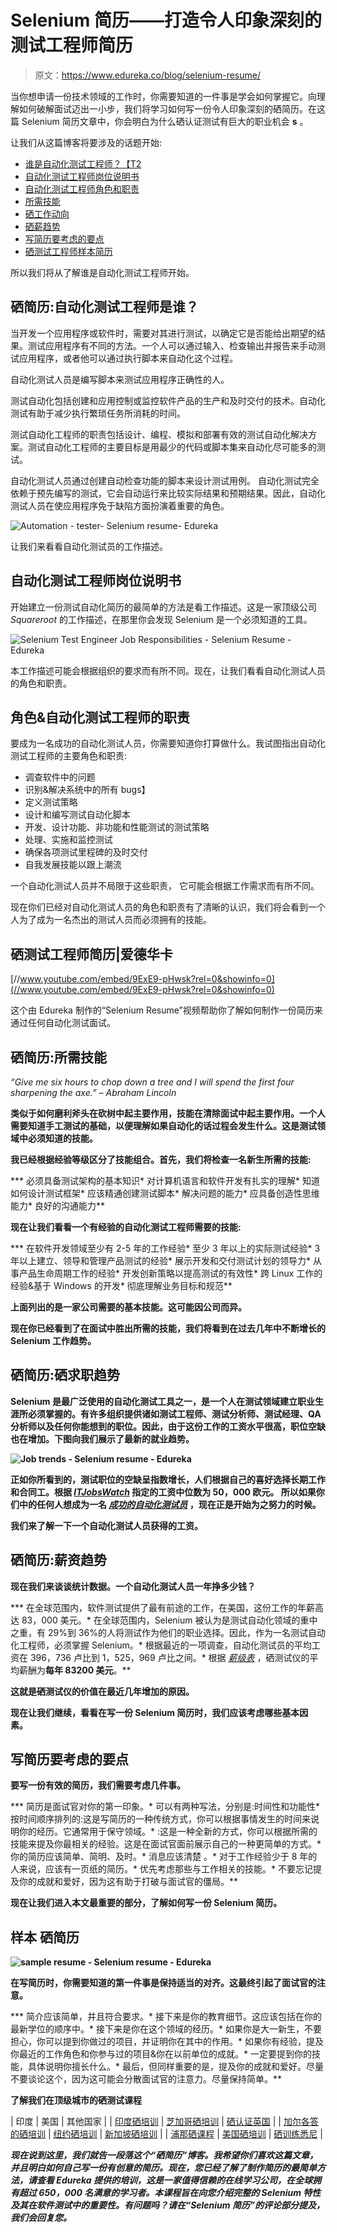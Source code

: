 # Selenium 简历——打造令人印象深刻的测试工程师简历

> 原文：<https://www.edureka.co/blog/selenium-resume/>

当你想申请一份技术领域的工作时，你需要知道的一件事是学会如何掌握它。向理解如何破解面试迈出一小步，我们将学习如何写一份令人印象深刻的硒简历。在这篇 Selenium 简历文章中，你会明白为什么硒认证[](https://www.edureka.co/selenium-certification-training)测试有巨大的职业机会 **s** 。

让我们从这篇博客将要涉及的话题开始:

*   [谁是自动化测试工程师？【T2](#Who_is_an_automation_tester?)
*   [自动化测试工程师岗位说明书](#Job_description_for_this_profile)
*   [自动化测试工程师角色和职责](#Roles_and_responsibilities_of_an_automation_tester)
*   [所需技能](#Skills_required)
*   [硒工作动向](#Selenium_job_trends)
*   [硒薪趋势](#Salary_trends)
*   [写简历要考虑的要点](#Key_points_to_be_considered_while_writing_a_resume)
*   [硒测试工程师样本简历](#Sample_resume)

所以我们将从了解谁是自动化测试工程师开始。

## **硒简历:自动化测试工程师是谁？**

当开发一个应用程序或软件时，需要对其进行测试，以确定它是否能给出期望的结果。测试应用程序有不同的方法。一个人可以通过输入、检查输出并报告来手动测试应用程序，或者他可以通过执行脚本来自动化这个过程。

自动化测试人员是编写脚本来测试应用程序正确性的人。

测试自动化包括创建和应用控制或监控软件产品的生产和及时交付的技术。自动化测试有助于减少执行繁琐任务所消耗的时间。

测试自动化工程师的职责包括设计、编程、模拟和部署有效的测试自动化解决方案。测试自动化工程师的主要目标是用最少的代码或脚本集来自动化尽可能多的测试。

自动化测试人员通过创建自动检查功能的脚本来设计测试用例。 自动化测试完全依赖于预先编写的测试，它会自动运行来比较实际结果和预期结果。因此，自动化测试人员在使应用程序免于缺陷方面扮演着重要的角色。

![Automation - tester- Selenium resume- Edureka](img/490044b4b5158ca3974a40e49cdae7e8.png)

让我们来看看自动化测试员的工作描述。

## **自动化测试工程师岗位说明书**

开始建立一份测试自动化简历的最简单的方法是看工作描述。这是一家顶级公司 *Squareroot* 的工作描述，在那里你会发现 Selenium 是一个必须知道的工具。

![Selenium Test Engineer Job Responsibilities - Selenium Resume - Edureka](img/80e0c01653ea7ec8af7ba042317cc5e3.png)

本工作描述可能会根据组织的要求而有所不同。现在，让我们看看自动化测试人员的角色和职责。

## **角色&自动化测试工程师的职责**

要成为一名成功的自动化测试人员，你需要知道你打算做什么。我试图指出自动化测试工程师的主要角色和职责:

*   调查软件中的问题
*   识别&解决系统中的所有 bugs】
*   定义测试策略
*   设计和编写测试自动化脚本
*   开发、设计功能、非功能和性能测试的测试策略
*   处理、实施和监控测试
*   确保各项测试里程碑的及时交付
*   自我发展技能以跟上潮流

一个自动化测试人员并不局限于这些职责， 它可能会根据工作需求而有所不同。

现在你们已经对自动化测试人员的角色和职责有了清晰的认识，我们将会看到一个人为了成为一名杰出的测试人员而必须拥有的技能。

## **硒测试工程师简历|爱德华卡**



[//www.youtube.com/embed/9ExE9-pHwsk?rel=0&showinfo=0](//www.youtube.com/embed/9ExE9-pHwsk?rel=0&showinfo=0)

这个由 Edureka 制作的“Selenium Resume”视频帮助你了解如何制作一份简历来通过任何自动化测试面试。

## **硒简历:所需技能**

*“Give me six hours to chop down a tree and I will spend the first four sharpening the axe.” – Abraham Lincoln*

**类似于如何磨利斧头在砍树中起主要作用，技能在清除面试中起主要作用。一个人需要知道手工测试的基础，以便理解如果自动化的话过程会发生什么。这是测试领域中必须知道的技能。**

**我已经根据经验等级区分了技能组合。首先，我们将检查一名新生所需的技能:**

***   必须具备测试架构的基本知识*   对计算机语言和软件开发有扎实的理解*   知道如何设计测试框架*   应该精通创建测试脚本*   解决问题的能力*   应具备创造性思维能力*   良好的沟通能力**

**现在让我们看看一个有经验的自动化测试工程师需要的技能:**

***   在软件开发领域至少有 2-5 年的工作经验*   至少 3 年以上的实际测试经验*   3 年以上建立、领导和管理产品测试的经验*   展示开发和交付测试计划的领导力*   从事产品生命周期工作的经验*   开发创新策略以提高测试的有效性*   跨 Linux 工作的经验&基于 Windows 的开发*   彻底理解业务目标和规范**

**上面列出的是一家公司需要的基本技能。这可能因公司而异。**

**现在你已经看到了在面试中胜出所需的技能，我们将看到在过去几年中不断增长的 Selenium 工作趋势。**

## ****硒简历:硒求职趋势****

**Selenium 是最广泛使用的自动化测试工具之一，是一个人在测试领域建立职业生涯所必须掌握的。有许多组织提供诸如测试工程师、测试分析师、测试经理、QA 分析师以及任何你能想到的职位。因此，由于这份工作的工资水平很高，职位空缺也在增加。下图向我们展示了最新的就业趋势。**

**![Job trends - Selenium resume - Edureka](img/25eb4fa80b68157da667750a57100fc0.png)**

**正如你所看到的，测试职位的空缺呈指数增长，人们根据自己的喜好选择长期工作和合同工。根据 [*ITJobsWatch*](https://www.itjobswatch.co.uk/jobs/uk/selenium.do) 指定的工资中位数为 50，000 欧元。 所以如果你们中的任何人想成为一名 [***成功的自动化测试员***](https://www.edureka.co/selenium-certification-training) ，现在正是开始为之努力的时候。**

**我们来了解一下一个自动化测试人员获得的工资。**

## ****硒简历:薪资趋势****

**现在我们来谈谈统计数据。一个自动化测试人员一年挣多少钱？**

***   在全球范围内，软件测试提供了最有前途的工作，在美国，这份工作的年薪高达 83，000 美元。*   在全球范围内，Selenium 被认为是测试自动化领域的重中之重，有 29%到 36%的人将测试作为他们的职业选择。因此，作为一名测试自动化工程师，必须掌握 Selenium。*   根据最近的一项调查，自动化测试员的平均工资在 396，736 卢比到 1，525，969 卢比之间。*   根据 [*薪级表*](https://www.payscale.com/research/US/Job=Selenium_Tester/Hourly_Rate) ，硒测试仪的平均薪酬为**每年 83200 美元**。**

**这就是硒测试仪的价值在最近几年增加的原因。**

**现在让我们继续，看看在写一份 Selenium 简历时，我们应该考虑哪些基本因素。**

## ****写简历要考虑的要点****

**要写一份有效的简历，我们需要考虑几件事。**

***   简历是面试官对你的第一印象。*   可以有两种写法，分别是:时间性和功能性*   按时间顺序排列的:这是写简历的一种传统方式，你可以根据事情发生的时间来说明你的经历。它通常用于保守领域。*   :这是一种全新的方式，你可以根据所需的技能来提及你最相关的经验。这是在面试官面前展示自己的一种更简单的方式。*   你的简历应该简单、简明、及时。*   消息应该清楚 。*   对于工作经验少于 8 年的人来说，应该有一页纸的简历。*   优先考虑那些与工作相关的技能。*   不要忘记提及你的成就和爱好，因为这有助于打破与面试官的僵局。**

**现在让我们进入本文最重要的部分，了解如何写一份 Selenium 简历。**

## ****样本** **硒简历****

**![sample resume - Selenium resume - Edureka](img/0a2e7b621cba90a5408d2ebb756eb1b0.png)**

**在写简历时，你需要知道的第一件事是保持适当的对齐。这最终引起了面试官的注意。**

***   简介应该简单，并且符合要求。*   接下来是你的教育细节。这应该包括在你的最新学位的顺序中。*   接下来是你在这个领域的经历。*   如果你是大一新生，不要担心，你可以提到你做过的项目，并证明你在其中的作用。*   如果你有经验，提及你最近的工作角色和你参与过的项目&你在以前单位的成就。*   一定要提到你的技能，具体说明你擅长什么。*   最后，但同样重要的是，提及你的成就和爱好。尽量不要谈论这个，因为这可能会分散面试官的注意力。尽量保持简单。**

****了解我们在顶级城市的硒测试课程****

| 印度 | 美国 | 其他国家 |
| [印度硒培训](https://www.edureka.co/selenium-certification-training-india) | [芝加哥硒培训](https://www.edureka.co/selenium-certification-training-chicago) | [硒认证英国](https://www.edureka.co/selenium-certification-training-uk) |
| [加尔各答的硒培训](https://www.edureka.co/selenium-certification-training-kolkata) | [纽约硒培训](https://www.edureka.co/selenium-certification-training-new-york-city) | [新加坡硒培训](https://www.edureka.co/selenium-certification-training-singapore) |
| [浦那硒课程](https://www.edureka.co/selenium-certification-training-pune) | [美国硒培训](https://www.edureka.co/selenium-certification-training-us) | [硒训练悉尼](https://www.edureka.co/selenium-certification-training-australia) |

***现在说到这里，我们就告一段落这个“硒简历”博客。我希望你们喜欢这篇文章，并且明白如何自己写一份有创意的简历。现在，您已经了解了制作简历的最简单方法，请查看 Edureka 提供的培训，这是一家值得信赖的在线学习公司，在全球拥有超过 650，000 名满意的学习者。本课程旨在向您介绍完整的 Selenium 特性及其在软件测试中的重要性。有问题吗？请在“Selenium 简历”的评论部分提及，我们会回复您。***